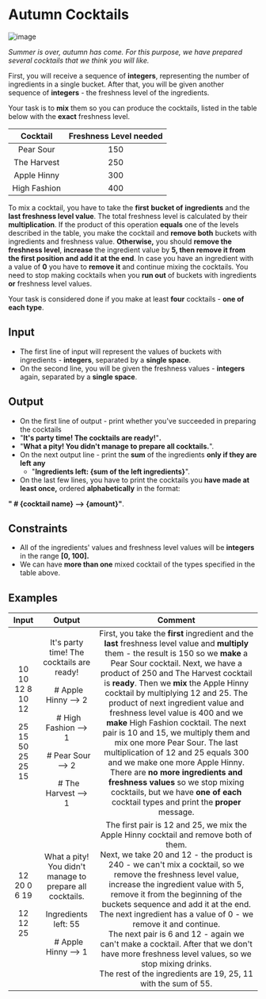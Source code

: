 ﻿# **Autumn Cocktails**



![image](https://user-images.githubusercontent.com/67644402/151670440-2e078793-2d6c-431e-804e-faeb85f80969.png)



*Summer is over, autumn has come. For this purpose, we have prepared several cocktails that we think you will like.*

First, you will receive a sequence of **integers**, representing the number of ingredients in a single bucket. After that, you will be given another sequence of **integers** - the freshness level of the ingredients.

Your task is to **mix** them so you can produce the cocktails, listed in the table below with the **exact** freshness level. 

|**Cocktail**|**Freshness Level needed**|
| :-: | :-: |
|Pear Sour|150|
|The Harvest|250|
|Apple Hinny|300|
|High Fashion|400|
To mix a cocktail, you have to take the **first** **bucket of** **ingredients** and the **last freshness level value**. The total freshness level is calculated by their **multiplication**. If the product of this operation **equals** one of the levels described in the table, you make the cocktail and **remove both** buckets with ingredients and freshness value. **Otherwise,** you should **remove the freshness level**, **increase** the ingredient value by **5, then remove it from the first position and add it at the end**. In case you have an ingredient with a value of **0** you have to **remove it** and continue mixing the cocktails.
You need to stop making cocktails when you **run out** of buckets with ingredients **or** freshness level values.

Your task is considered done if you make at least **four** cocktails - **one of each type**.
## **Input**
- The first line of input will represent the values of buckets with ingredients - **integers**, separated by a **single space**.
- On the second line, you will be given the freshness values - **integers** again, separated by a **single space**.
## **Output**
- On the first line of output - print whether you've succeeded in preparing the cocktails
- "**It's party time! The cocktails are ready!**"**.**
- "**What a pity! You didn't manage to prepare all cocktails.**".
- On the next output line - print the **sum** of the ingredients **only if they are left** **any** 
  - "**Ingredients left: {sum of the left ingredients}**".
- On the last few lines, you have to print the cocktails you **have made at least once,** ordered **alphabetically** in the format:

**" # {cocktail name} --> {amount}"**.
## **Constraints**
- All of the ingredients' values and freshness level values will be **integers** in the range **[0, 100].**
- We can have **more than one** mixed cocktail of the types specified in the table above.
## **Examples**

|**Input**|**Output**|**Comment**|
| :-: | :-: | :-: |
|<p>10 10 12 8 10 12</p><p>25 15 50 25 25 15</p>|<p>It's party time! The cocktails are ready!</p><p>` `# Apple Hinny --> 2</p><p>` `# High Fashion --> 1</p><p>` `# Pear Sour --> 2</p><p>` `# The Harvest --> 1</p>|First, you take the **first** ingredient and the **last** freshness level value and **multiply** them - the result is 150 so we **make** a Pear Sour cocktail. Next, we have a product of 250 and The Harvest cocktail is **ready**. Then we **mix** the Apple Hinny cocktail by multiplying 12 and 25. The product of next ingredient value and freshness level value is 400 and we **make** High Fashion cocktail. The next pair is 10 and 15, we multiply them and mix one more Pear Sour. The last multiplication of 12 and 25 equals 300 and we make one more Apple Hinny. There are **no more ingredients and freshness values** so we stop mixing cocktails, but we have **one of each** cocktail types and print the **proper** message.|
|<p>12 20 0 6 19</p><p>12 12 25</p>|<p>What a pity! You didn't manage to prepare all cocktails.</p><p>Ingredients left: 55</p><p>` `# Apple Hinny --> 1</p>|The first pair is 12 and 25, we mix the Apple Hinny cocktail and remove both of them. <br>Next, we take 20 and 12 - the product is 240 - we can't mix a cocktail, so we remove the freshness level value, increase the ingredient value with 5, remove it from the beginning of the buckets sequence and add it at the end.<br>The next ingredient has a value of 0 - we remove it and continue. <br>The next pair is 6 and 12 - again we can't make a cocktail. After that we don't have more freshness level values, so we stop mixing drinks.<br>The rest of the ingredients are 19, 25, 11 with the sum of 55.|



